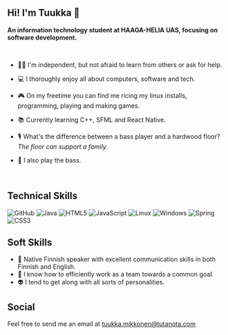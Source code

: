 ## Hi! I'm Tuukka 👋
**An information technology student at HAAGA-HELIA UAS, focusing on software development.**

<br>

- 👨‍💻 I'm independent, but not afraid to learn from others or ask for help.

- 💻 I thoroughly enjoy all about computers, software and tech.

- 🎮 On my freetime you can find me ricing my linux installs, programming, playing and making games.
  
- 📚 Currently learning C++, SFML and React Native.

- 🎙 What's the difference between a bass player and a hardwood floor? <em>The floor can support a family.</em>

- 🎻 I also play the bass.

<br>

## Technical Skills
![GitHub](https://img.shields.io/badge/github-%23121011.svg?style=for-the-badge&logo=github&logoColor=white) ![Java](https://img.shields.io/badge/java-%23ED8B00.svg?style=for-the-badge&logo=openjdk&logoColor=white) ![HTML5](https://img.shields.io/badge/html5-%23E34F26.svg?style=for-the-badge&logo=html5&logoColor=white) ![JavaScript](https://img.shields.io/badge/javascript-%23323330.svg?style=for-the-badge&logo=javascript&logoColor=%23F7DF1E) ![Linux](https://img.shields.io/badge/Linux-FCC624?style=for-the-badge&logo=linux&logoColor=black) ![Windows](https://img.shields.io/badge/Windows-0078D6?style=for-the-badge&logo=windows&logoColor=white) ![Spring](https://img.shields.io/badge/spring-%236DB33F.svg?style=for-the-badge&logo=spring&logoColor=white) ![CSS3](https://img.shields.io/badge/css3-%231572B6.svg?style=for-the-badge&logo=css3&logoColor=white)

## Soft Skills

 - 💬 Native Finnish speaker with excellent communication skills in both Finnish and English.
 - 🤝 I know how to efficiently work as a team towards a common goal.
 - 👽 I tend to get along with all sorts of personalities.

## Social

Feel free to send me an email at tuukka.mikkonen@tutanota.com

